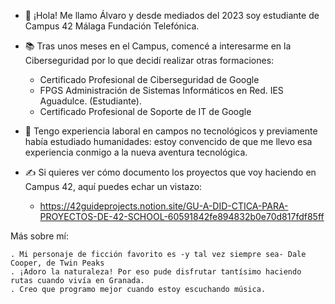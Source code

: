 - 👋 ¡Hola! Me llamo Álvaro y desde mediados del 2023 soy estudiante de Campus 42 Málaga Fundación Telefónica.

- 📚 Tras unos meses en el Campus, comencé a interesarme en la Ciberseguridad por lo que decidí realizar otras formaciones:
  - Certificado Profesional de Ciberseguridad de Google 
  - FPGS Administración de Sistemas Informáticos en Red. IES Aguadulce. (Estudiante).
  - Certificado Profesional de Soporte de IT de Google
  
- 👔 Tengo experiencia laboral en campos no tecnológicos y previamente había estudiado humanidades: estoy
  convencido de que me llevo esa experiencia conmigo a la nueva aventura tecnológica.

- ✍️ Si quieres ver cómo documento los proyectos que voy haciendo en Campus 42, aquí puedes echar un vistazo:
  - https://42guideprojects.notion.site/GU-A-DID-CTICA-PARA-PROYECTOS-DE-42-SCHOOL-60591842fe894832b0e70d817fdf85ff

Más sobre mí:

    . Mi personaje de ficción favorito es -y tal vez siempre sea- Dale Cooper, de Twin Peaks
    . ¡Adoro la naturaleza! Por eso pude disfrutar tantísimo haciendo rutas cuando vivía en Granada.
    . Creo que programo mejor cuando estoy escuchando música.

<!---
alvapari/alvapari is a ✨ special ✨ repository because its `README.md` (this file) appears on your GitHub profile.
You can click the Preview link to take a look at your changes.
--->
